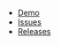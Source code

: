 - [Demo](#demo)
- [Issues](https://github.com/jonyhayama/vuejs-datepicker/issues)
- [Releases](https://github.com/jonyhayama/vuejs-datepicker/releases)